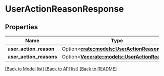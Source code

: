# UserActionReasonResponse

## Properties

Name | Type | Description | Notes
------------ | ------------- | ------------- | -------------
**user_action_reason** | Option<[**crate::models::UserActionReason**](UserActionReason.md)> |  | [optional]
**user_action_reasons** | Option<[**Vec<crate::models::UserActionReason>**](UserActionReason.md)> |  | [optional]

[[Back to Model list]](../README.md#documentation-for-models) [[Back to API list]](../README.md#documentation-for-api-endpoints) [[Back to README]](../README.md)



